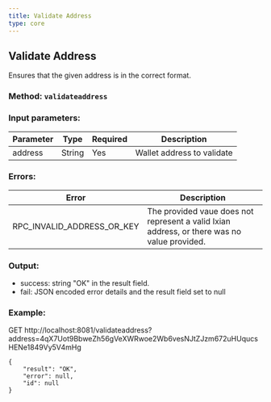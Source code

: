 ```yaml
---
title: Validate Address
type: core
---
```

## Validate Address
Ensures that the given address is in the correct format.
### Method: `validateaddress`
### Input parameters:

| Parameter | Type | Required | Description |
| --- | --- | --- | --- |
| address | String | Yes | Wallet address to validate |

### Errors:

| Error | Description |
| --- | --- |
| RPC_INVALID_ADDRESS_OR_KEY | The provided vaue does not represent a valid Ixian address, or there was no value provided. |


### Output:
- success: string "OK" in the result field.
- fail: JSON encoded error details and the result field set to null

### Example:
GET http://localhost:8081/validateaddress?address=4qX7Uot9BbweZh56gVeXWRwoe2Wb6vesNJtZJzm672uHUqucsHENe1849Vy5V4mHg
```
{
    "result": "OK",
    "error": null,
    "id": null
}
```
